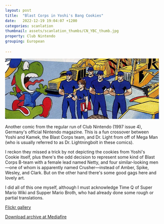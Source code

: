```yaml
---
layout: post
title:  "Blast Corps in Yoshi's Bang Cookies"
date:   2022-12-19 19:04:07 +1200
categories: scanlation
thumbnail: assets/scanlation_thumbs/CN_YBC_thumb.jpg
property: Club Nintendo
grouping: European

---
```


![](/assets/headers/CN_YBC_header.jpg)

Another comic from the regular run of Club Nintendo (1997 issue 4), Germany's official Nintendo magazine. This is a fun crossover between Yoshi and Kamek, the Blast Corps team, and Dr. Light from off of Mega Man (who is usually referred to as Dr. Lightningbolt in these comics).

I reckon they missed a trick by not depicting the cookies from Yoshi's Cookie itself, plus there's the odd decision to represent some kind of Blast Corps B-team with a female lead named Netty, and four similar-looking men—one of whom is apparently named Crusher—instead of Amber, Spike, Wesley, and Clark. But on the other hand there's some good gags here and lovely art.

I did all of this one myself, although I must acknowledge Time Q of Super Mario Wiki and Supper Mario Broth, who had already done some rough or partial translations.

[Flickr gallery](https://www.flickr.com/photos/miloscat/sets/72157636196257794/)

[Download archive at Mediafire](http://www.mediafire.com/download/w1obpkreznpxi7k)